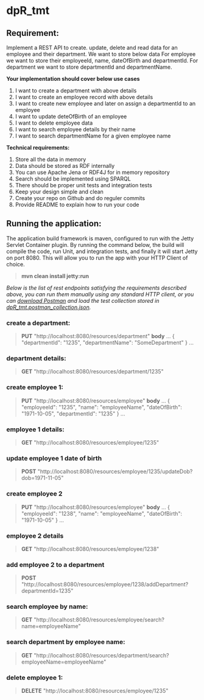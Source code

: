 # dpR_tmt

## Requirement:

Implement a REST API​ to create. update, delete and read data for an employee and their
department. We want to store below data
For employee we want to store their employeeId, name, dateOfBirth and departmentId.
For department we want to store departmentId and departmentName.

**Your implementation should cover below use cases**

1. I want to create a department with above details
2. I want to create an employee record with above details
3. I want to create new employee and later on assign a departmentId to an employee
4. I want to update deteOfBirth of an employee
5. I want to delete employee data
6. I want to search employee details by their name
7. I want to search departmentName for a given employee name


**Technical requirements:**

1. Store all the data in memory
2. Data should be stored as RDF internally
3. You can use Apache Jena or RDF4J for in memory repository
4. Search should be implemented using SPARQL
5. There should be proper unit tests and integration tests
6. Keep your design simple and clean
7. Create your repo on Github and do reguler commits
8. Provide README to explain how to run your code

## Running the application:
The application build framework is maven, configured to run with the Jetty Servlet Container plugin. By running
the command below, the build will compile the code, run Unit, and integration tests, and finally it will start 
Jetty on port 8080. This will allow you to run the app with your HTTP Client of choice. 
>**mvn clean install jetty:run**

*Below is the list of rest endpoints satisfying the requirements described above, you can run them manually using any standard HTTP client,
or you can [download Postman](https://www.getpostman.com/apps) and load the test collection stored in [dpR_tmt.postman_collection.json](https://github.com/migueldemelo/dpR_tmt/blob/master/src/test/resources/dpR_tmt.postman_collection.json).*

### create a department:
>**PUT** "http://localhost:8080/resources/department"
**body**
...
{
	"departmentId": "1235",
	"departmentName": "SomeDepartment"
}
...

### department details:
>**GET** "http://localhost:8080/resources/department/1235"

### create employee 1:
>**PUT** "http://localhost:8080/resources/employee"
**body**
...
{
	"employeeId": "1235",
	"name": "employeeName",
	"dateOfBirth": "1971-10-05",
	"departmentId": "1235"
}
...

### employee 1 details:
>**GET** "http://localhost:8080/resources/employee/1235"

### update employee 1 date of birth
>**POST** "http://localhost:8080/resources/employee/1235/updateDob?dob=1971-11-05"

### create employee 2
>**PUT** "http://localhost:8080/resources/employee"
**body**
...
{
	"employeeId": "1238",
	"name": "employeeName",
	"dateOfBirth": "1971-10-05"
}
...

### employee 2 details
>**GET** "http://localhost:8080/resources/employee/1238"

### add employee 2 to a department
>**POST** "http://localhost:8080/resources/employee/1238/addDepartment?departmentId=1235"

### search employee by name:
>**GET** "http://localhost:8080/resources/employee/search?name=employeeName"

### search department by employee name:
>**GET** "http://localhost:8080/resources/department/search?employeeName=employeeName"

### delete employee 1:
>**DELETE** "http://localhost:8080/resources/employee/1235"